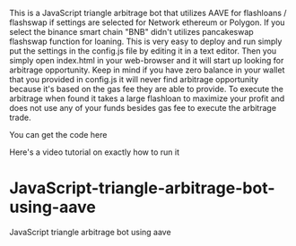 This is a JavaScript triangle arbitrage bot that utilizes AAVE for flashloans / flashswap if settings are selected for Network ethereum or Polygon. If you select the binance smart chain "BNB" didn't utilizes pancakeswap flashswap function for loaning. This is very easy to deploy and run simply put the settings in the config.js file by editing it in a text editor. Then you simply open index.html in your web-browser and it will start up looking for arbitrage opportunity. Keep in mind if you have zero balance in your wallet that you provided in config.js it will never find arbitrage opportunity because it's based on the gas fee they are able to provide. To execute the arbitrage when found it takes a large flashloan to maximize your profit and does not use any of your funds besides gas fee to execute the arbitrage trade.

You can get the code here

Here's a video tutorial on exactly how to run it






# JavaScript-triangle-arbitrage-bot-using-aave
JavaScript triangle arbitrage bot using aave
